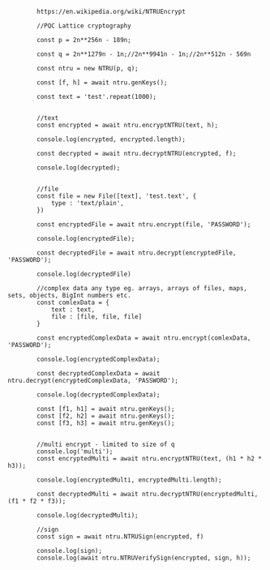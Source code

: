 
			https://en.wikipedia.org/wiki/NTRUEncrypt
      
			//PQC Lattice cryptography
      
			const p = 2n**256n - 189n;

			const q = 2n**1279n - 1n;//2n**9941n - 1n;//2n**512n - 569n
			
			const ntru = new NTRU(p, q);

   			const [f, h] = await ntru.genKeys();

			const text = 'test'.repeat(1000);


			//text
			const encrypted = await ntru.encryptNTRU(text, h);
			
			console.log(encrypted, encrypted.length);
			
			const decrypted = await ntru.decryptNTRU(encrypted, f);
			
			console.log(decrypted);
			
			
			//file
			const file = new File([text], 'test.text', {
				type : 'text/plain',
			})
			
			const encryptedFile = await ntru.encrypt(file, 'PASSWORD');
			
			console.log(encryptedFile);
			
			const decryptedFile = await ntru.decrypt(encryptedFile, 'PASSWORD');
			
			console.log(decryptedFile)
			
			//complex data any type eg. arrays, arrays of files, maps, sets, objects, BigInt numbers etc.
			const comlexData = {
				text : text,
				file : [file, file, file]
			}
			
			const encryptedComplexData = await ntru.encrypt(comlexData, 'PASSWORD');
			
			console.log(encryptedComplexData);
			
			const decryptedComplexData = await ntru.decrypt(encryptedComplexData, 'PASSWORD');
			
			console.log(decryptedComplexData);

			const [f1, h1] = await ntru.genKeys();
			const [f2, h2] = await ntru.genKeys();
			const [f3, h3] = await ntru.genKeys();

		
			//multi encrypt - limited to size of q
			console.log('multi');
			const encryptedMulti = await ntru.encryptNTRU(text, (h1 * h2 * h3));
		
			console.log(encryptedMulti, encryptedMulti.length);
		
			const decryptedMulti = await ntru.decryptNTRU(encryptedMulti, (f1 * f2 * f3));
		
			console.log(decryptedMulti);						

			//sign
			const sign = await ntru.NTRUSign(encrypted, f)
			
			console.log(sign);
			console.log(await ntru.NTRUVerifySign(encrypted, sign, h));
   
